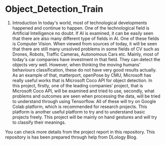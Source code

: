 # Object_Detection_Train


1. Introduction
In today's world, most of technological developments happened and continue to happen. One of the technological field is Artificial Intelligence no doubt. If AI is examined, it can be easily seen that there are also many different type of fields in AI. One of these fields is Computer Vision. When viewed from sources of today, it will be seen that there are still many unsolved problems in some fields of CV such as Drones, Robots, Traffic Cameras, Autonomous Cars etc. Mainly, most of today's car companies have investment in that field. They can detect the objects very well. However, when thinking the moving humans' behaviours classification, these do not have very good results actually. As an example of that, matterport, openPose by CMU, Microsoft has really useful works that is Microsoft Coco API for object detection.
In this project, firstly, one of the leading companies’ project, that is Microsoft Coco API, will be examined and tried to use, secondly, what problems and outcomes are seen when processing the data, will be tried to understand through using Tensorflow. All of these will try on Google Colab platform, which is recommended for research projects. This platform is another useful platform to try and to understand basic projects freely. This project will be mainly on hand gestures  and will try to classify their meanings. 



You can check more details from the project report in this repository. 
This repository is has been prepared through help from DLology Blog.
